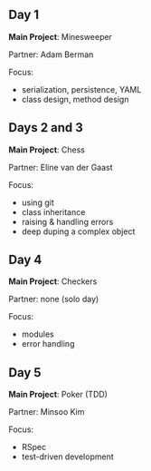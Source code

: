Day 1
---
**Main Project**: Minesweeper

Partner: Adam Berman

Focus:

* serialization, persistence, YAML
* class design, method design

Days 2 and 3
---
**Main Project**: Chess

Partner: Eline van der Gaast

Focus:

* using git
* class inheritance
* raising & handling errors
* deep duping a complex object

Day 4
---
**Main Project**: Checkers

Partner: none (solo day)

Focus:

* modules
* error handling

Day 5
---
**Main Project**: Poker (TDD)

Partner: Minsoo Kim

Focus:

* RSpec
* test-driven development
